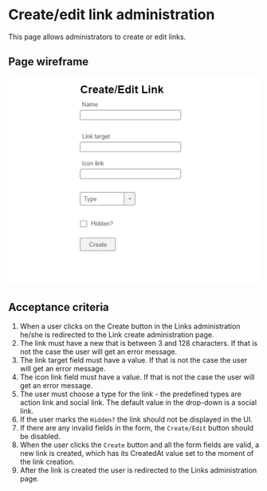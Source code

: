 # Create/edit link administration

This page allows administrators to create or edit links.

## Page wireframe

![Home Page](../assets/create-link.png)

## Acceptance criteria

1. When a user clicks on the Create button in the Links administration he/she is redirected to the Link create administration page.
2. The link must have a new that is between 3 and 128 characters. If that is not the case the user will get an error message.
3. The link target field must have a value. If that is not the case the user will get an error message.
4. The icon link field must have a value. If that is not the case the user will get an error message.
5. The user must choose a type for the link - the predefined types are action link and social link. The default value in the drop-down is a social link.
6. If the user marks the `Hidden?` the link should not be displayed in the UI.
7. If there are any invalid fields in the form, the `Create/Edit` button should be disabled.
8. When the user clicks the `Create` button and all the form fields are valid, a new link is created, which has its CreatedAt value set to the moment of the link creation.
9. After the link is created the user is redirected to the Links administration page.